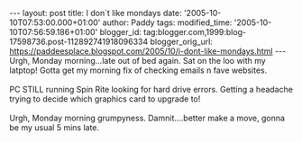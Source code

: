 \-\-- layout: post title: I don\`t like mondays date:
\'2005-10-10T07:53:00.000+01:00\' author: Paddy tags: modified\_time:
\'2005-10-10T07:56:59.186+01:00\' blogger\_id:
tag:blogger.com,1999:blog-17598736.post-112892741918096334
blogger\_orig\_url:
https://paddeesplace.blogspot.com/2005/10/i-dont-like-mondays.html \-\--
Urgh, Monday morning\...late out of bed again. Sat on the loo with my
latptop! Gotta get my morning fix of checking emails n fave websites.\
\
PC STILL running Spin Rite looking for hard drive errors. Getting a
headache trying to decide which graphics card to upgrade to!\
\
Urgh, Monday morning grumpyness. Damnit\....better make a move, gonna be
my usual 5 mins late.
